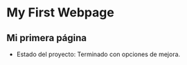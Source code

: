 <h1>My First Webpage</h1>
<h2>Mi primera página</h2>

- Estado del proyecto: Terminado con opciones de mejora.
